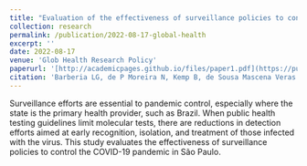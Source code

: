```yaml
---
title: "Evaluation of the effectiveness of surveillance policies to control the COVID-19 pandemic in São Paulo, Brazil"
collection: research
permalink: /publication/2022-08-17-global-health
excerpt: ''
date: 2022-08-17
venue: 'Glob Health Research Policy'
paperurl: '[http://academicpages.github.io/files/paper1.pdf](https://pubmed.ncbi.nlm.nih.gov/35974420/)'
citation: 'Barberia LG, de P Moreira N, Kemp B, de Sousa Mascena Veras MA, Zamudio M, Rosa ISC, de J Carvalho R, Sousa TCM. Evaluation of the effectiveness of surveillance policies to control the COVID-19 pandemic in São Paulo, Brazil. Glob Health Res Policy. 2022 Aug 17;7(1):27. doi: 10.1186/s41256-022-00260-4. PMID: 35974420; PMCID: PMC9381395.'
---
```


Surveillance efforts are essential to pandemic control, especially where the state is the primary health provider, such as Brazil. When public health testing guidelines limit molecular tests, there are reductions in detection efforts aimed at early recognition, isolation, and treatment of those infected with the virus. This study evaluates the effectiveness of surveillance policies to control the COVID-19 pandemic in São Paulo.

